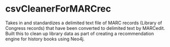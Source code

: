 # csvCleanerForMARCrec
Takes in and standardizes a delimited text file of MARC records (Library of Congress records) that have been converted to delimited text by MARCedit. Built this to clean up library data as part of creating a recommendation engine for history books using Neo4j.
